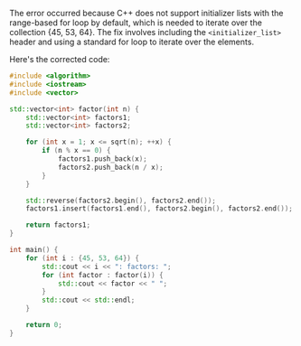 The error occurred because C++ does not support initializer lists with the range-based for loop by default, which is needed to iterate over the collection {45, 53, 64}. The fix involves including the `<initializer_list>` header and using a standard for loop to iterate over the elements.

Here's the corrected code:

```cpp
#include <algorithm>
#include <iostream>
#include <vector>

std::vector<int> factor(int n) {
    std::vector<int> factors1;
    std::vector<int> factors2;

    for (int x = 1; x <= sqrt(n); ++x) {
        if (n % x == 0) {
            factors1.push_back(x);
            factors2.push_back(n / x);
        }
    }

    std::reverse(factors2.begin(), factors2.end());
    factors1.insert(factors1.end(), factors2.begin(), factors2.end());

    return factors1;
}

int main() {
    for (int i : {45, 53, 64}) {
        std::cout << i << ": factors: ";
        for (int factor : factor(i)) {
            std::cout << factor << " ";
        }
        std::cout << std::endl;
    }

    return 0;
}
```
